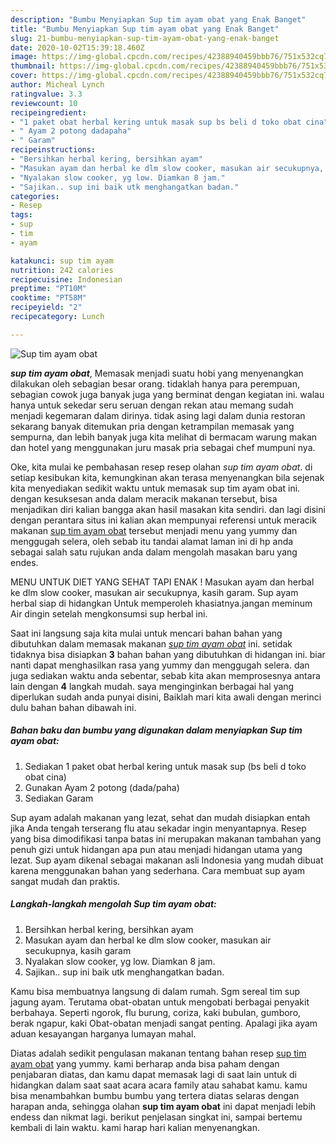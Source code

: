 ```yaml
---
description: "Bumbu Menyiapkan Sup tim ayam obat yang Enak Banget"
title: "Bumbu Menyiapkan Sup tim ayam obat yang Enak Banget"
slug: 21-bumbu-menyiapkan-sup-tim-ayam-obat-yang-enak-banget
date: 2020-10-02T15:39:18.460Z
image: https://img-global.cpcdn.com/recipes/42388940459bbb76/751x532cq70/sup-tim-ayam-obat-foto-resep-utama.jpg
thumbnail: https://img-global.cpcdn.com/recipes/42388940459bbb76/751x532cq70/sup-tim-ayam-obat-foto-resep-utama.jpg
cover: https://img-global.cpcdn.com/recipes/42388940459bbb76/751x532cq70/sup-tim-ayam-obat-foto-resep-utama.jpg
author: Micheal Lynch
ratingvalue: 3.3
reviewcount: 10
recipeingredient:
- "1 paket obat herbal kering untuk masak sup bs beli d toko obat cina"
- " Ayam 2 potong dadapaha"
- " Garam"
recipeinstructions:
- "Bersihkan herbal kering, bersihkan ayam"
- "Masukan ayam dan herbal ke dlm slow cooker, masukan air secukupnya, kasih garam"
- "Nyalakan slow cooker, yg low. Diamkan 8 jam."
- "Sajikan.. sup ini baik utk menghangatkan badan."
categories:
- Resep
tags:
- sup
- tim
- ayam

katakunci: sup tim ayam 
nutrition: 242 calories
recipecuisine: Indonesian
preptime: "PT10M"
cooktime: "PT58M"
recipeyield: "2"
recipecategory: Lunch

---
```



![Sup tim ayam obat](https://img-global.cpcdn.com/recipes/42388940459bbb76/751x532cq70/sup-tim-ayam-obat-foto-resep-utama.jpg)

<b><i>sup tim ayam obat</i></b>, Memasak menjadi suatu hobi yang menyenangkan dilakukan oleh sebagian besar orang. tidaklah hanya para perempuan, sebagian cowok juga banyak juga yang berminat dengan kegiatan ini. walau hanya untuk sekedar seru seruan dengan rekan atau memang sudah menjadi kegemaran dalam dirinya. tidak asing lagi dalam dunia restoran sekarang banyak ditemukan pria dengan ketrampilan memasak yang sempurna, dan lebih banyak juga kita melihat di bermacam warung makan dan hotel yang menggunakan juru masak pria sebagai chef mumpuni nya.

Oke, kita mulai ke pembahasan resep resep olahan <i>sup tim ayam obat</i>. di setiap kesibukan kita, kemungkinan akan terasa menyenangkan bila sejenak kita menyediakan sedikit waktu untuk memasak sup tim ayam obat ini. dengan kesuksesan anda dalam meracik makanan tersebut, bisa menjadikan diri kalian bangga akan hasil masakan kita sendiri. dan lagi disini dengan perantara situs ini kalian akan mempunyai referensi untuk meracik makanan <u>sup tim ayam obat</u> tersebut menjadi menu yang yummy dan menggugah selera, oleh sebab itu tandai alamat laman ini di hp anda sebagai salah satu rujukan anda dalam mengolah masakan baru yang endes.

MENU UNTUK DIET YANG SEHAT TAPI ENAK ! Masukan ayam dan herbal ke dlm slow cooker, masukan air secukupnya, kasih garam. Sup ayam herbal siap di hidangkan Untuk memperoleh khasiatnya.jangan meminum Air dingin setelah mengkonsumsi sup herbal ini.


Saat ini langsung saja kita mulai untuk mencari bahan bahan yang dibutuhkan dalam memasak makanan <u><i>sup tim ayam obat</i></u> ini. setidak tidaknya bisa disiapkan <b>3</b> bahan bahan yang dibutuhkan di hidangan ini. biar nanti dapat menghasilkan rasa yang yummy dan menggugah selera. dan juga sediakan waktu anda sebentar, sebab kita akan memprosesnya antara lain dengan <b>4</b> langkah mudah. saya menginginkan berbagai hal yang diperlukan sudah anda punyai disini, Baiklah mari kita awali dengan merinci dulu bahan bahan dibawah ini.

<!--inarticleads1-->

##### Bahan baku dan bumbu yang digunakan dalam menyiapkan Sup tim ayam obat:

1. Sediakan 1 paket obat herbal kering untuk masak sup (bs beli d toko obat cina)
1. Gunakan  Ayam 2 potong (dada/paha)
1. Sediakan  Garam


Sup ayam adalah makanan yang lezat, sehat dan mudah disiapkan entah jika Anda tengah terserang flu atau sekadar ingin menyantapnya. Resep yang bisa dimodifikasi tanpa batas ini merupakan makanan tambahan yang penuh gizi untuk hidangan apa pun atau menjadi hidangan utama yang lezat. Sup ayam dikenal sebagai makanan asli Indonesia yang mudah dibuat karena menggunakan bahan yang sederhana. Cara membuat sup ayam sangat mudah dan praktis. 

<!--inarticleads2-->

##### Langkah-langkah mengolah Sup tim ayam obat:

1. Bersihkan herbal kering, bersihkan ayam
1. Masukan ayam dan herbal ke dlm slow cooker, masukan air secukupnya, kasih garam
1. Nyalakan slow cooker, yg low. Diamkan 8 jam.
1. Sajikan.. sup ini baik utk menghangatkan badan.


Kamu bisa membuatnya langsung di dalam rumah. Sgm sereal tim sup jagung ayam. Terutama obat-obatan untuk mengobati berbagai penyakit berbahaya. Seperti ngorok, flu burung, coriza, kaki bubulan, gumboro, berak ngapur, kaki Obat-obatan menjadi sangat penting. Apalagi jika ayam aduan kesayangan harganya lumayan mahal. 

Diatas adalah sedikit pengulasan makanan tentang bahan resep <u>sup tim ayam obat</u> yang yummy. kami berharap anda bisa paham dengan penjabaran diatas, dan kamu dapat memasak lagi di saat lain untuk di hidangkan dalam saat saat acara acara family atau sahabat kamu. kamu bisa menambahkan bumbu bumbu yang tertera diatas selaras dengan harapan anda, sehingga olahan <b>sup tim ayam obat</b> ini dapat menjadi lebih endess dan nikmat lagi. berikut penjelasan singkat ini, sampai bertemu kembali di lain waktu. kami harap hari kalian menyenangkan.
